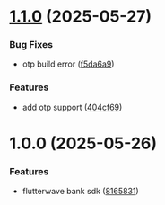 # [1.1.0](https://github.com/elvis-ndubuisi/flutterwave_node/compare/v1.0.0...v1.1.0) (2025-05-27)


### Bug Fixes

* otp build error ([f5da6a9](https://github.com/elvis-ndubuisi/flutterwave_node/commit/f5da6a950404efbb5b8b06ceec3ffac2a94cb494))


### Features

* add otp support ([404cf69](https://github.com/elvis-ndubuisi/flutterwave_node/commit/404cf696a443b88cf327d5b8b44f5ef9b120f04e))

# 1.0.0 (2025-05-26)


### Features

* flutterwave bank sdk ([8165831](https://github.com/elvis-ndubuisi/flutterwave_node/commit/81658319ec45c7d0bbf0ebdab6916c7ed498a254))
